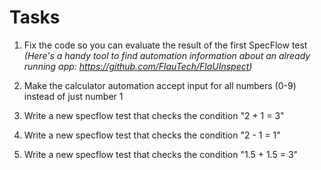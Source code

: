 ﻿# Tasks

 1. Fix the code so you can evaluate the result of the first SpecFlow test
    *(Here's a handy tool to find automation information about an already running app: https://github.com/FlauTech/FlaUInspect)* 
    
 2. Make the calculator automation accept input for all numbers (0-9) instead of just number 1 
    
 3. Write a new specflow test that checks the condition "2 + 1 = 3"
  
 4. Write a new specflow test that checks the condition "2 - 1 = 1"
  
 5. Write a new specflow test that checks the condition "1.5 + 1.5 = 3"

